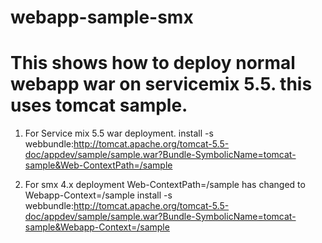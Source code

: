 # webapp-sample-smx
# This shows how to deploy normal webapp war on servicemix 5.5. this uses tomcat sample.

1. For Service mix 5.5 war deployment.
install -s webbundle:http://tomcat.apache.org/tomcat-5.5-doc/appdev/sample/sample.war?Bundle-SymbolicName=tomcat-sample&Web-ContextPath=/sample

2. For smx 4.x deployment
Web-ContextPath=/sample has changed to Webapp-Context=/sample
install -s webbundle:http://tomcat.apache.org/tomcat-5.5-doc/appdev/sample/sample.war?Bundle-SymbolicName=tomcat-sample&Webapp-Context=/sample
